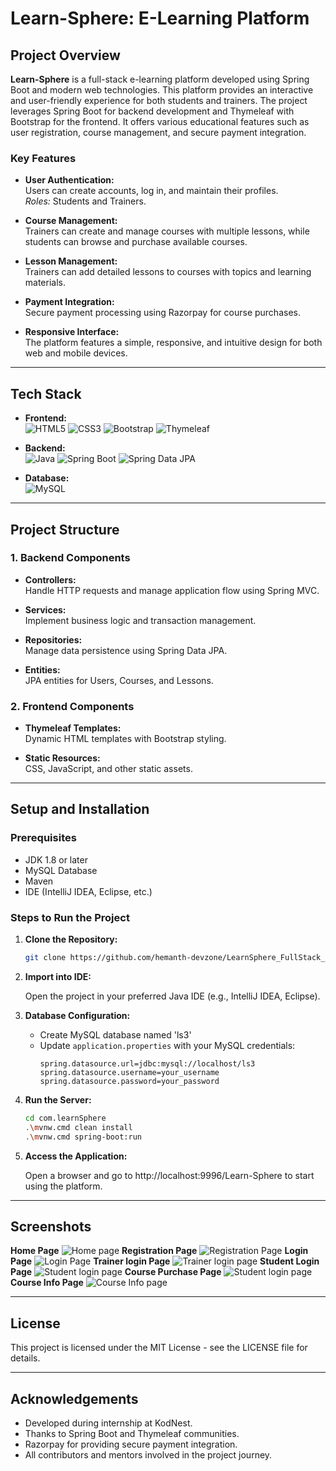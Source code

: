 # Learn-Sphere: E-Learning Platform

## Project Overview

**Learn-Sphere** is a full-stack e-learning platform developed using Spring Boot and modern web technologies. This platform provides an interactive and user-friendly experience for both students and trainers. The project leverages Spring Boot for backend development and Thymeleaf with Bootstrap for the frontend. It offers various educational features such as user registration, course management, and secure payment integration.

### Key Features

- **User Authentication:**  
  Users can create accounts, log in, and maintain their profiles.  
  _Roles:_ Students and Trainers.
  
- **Course Management:**  
  Trainers can create and manage courses with multiple lessons, while students can browse and purchase available courses.

- **Lesson Management:**  
  Trainers can add detailed lessons to courses with topics and learning materials.

- **Payment Integration:**  
  Secure payment processing using Razorpay for course purchases.

- **Responsive Interface:**  
  The platform features a simple, responsive, and intuitive design for both web and mobile devices.

---

## Tech Stack

- **Frontend:**  
  <img alt="HTML5" src="https://img.shields.io/badge/html5-%23E34F26.svg?style=for-the-badge&logo=html5&logoColor=white"/>
  <img alt="CSS3" src="https://img.shields.io/badge/css3-%231572B6.svg?style=for-the-badge&logo=css3&logoColor=white"/>
  <img alt="Bootstrap" src="https://img.shields.io/badge/bootstrap-%23563D7C.svg?style=for-the-badge&logo=bootstrap&logoColor=white"/>
  <img alt="Thymeleaf" src="https://img.shields.io/badge/Thymeleaf-%23005C0F.svg?style=for-the-badge&logo=Thymeleaf&logoColor=white"/>

- **Backend:**  
  <img alt="Java" src="https://img.shields.io/badge/java-%23ED8B00.svg?style=for-the-badge&logo=java&logoColor=white"/>
  <img alt="Spring Boot" src="https://img.shields.io/badge/Spring%20Boot-%236DB33F.svg?style=for-the-badge&logo=spring&logoColor=white"/>
  <img alt="Spring Data JPA" src="https://img.shields.io/badge/Spring%20Data%20JPA-%236DB33F.svg?style=for-the-badge&logo=spring&logoColor=white"/>

- **Database:**  
  <img alt="MySQL" src="https://img.shields.io/badge/mysql-%2300f.svg?style=for-the-badge&logo=mysql&logoColor=white"/>
---

## Project Structure

### 1. **Backend Components**

- **Controllers:**  
  Handle HTTP requests and manage application flow using Spring MVC.

- **Services:**  
  Implement business logic and transaction management.

- **Repositories:**  
  Manage data persistence using Spring Data JPA.

- **Entities:**  
  JPA entities for Users, Courses, and Lessons.

### 2. **Frontend Components**

  - **Thymeleaf Templates:**  
  Dynamic HTML templates with Bootstrap styling.

  - **Static Resources:**  
  CSS, JavaScript, and other static assets.

---

## Setup and Installation

### Prerequisites

- JDK 1.8 or later
- MySQL Database
- Maven
- IDE (IntelliJ IDEA, Eclipse, etc.)

### Steps to Run the Project

1. **Clone the Repository:**

   ```bash
   git clone https://github.com/hemanth-devzone/LearnSphere_FullStack_LMS.git
2. **Import into IDE:**

    Open the project in your preferred Java IDE (e.g., IntelliJ IDEA, Eclipse).

3. **Database Configuration:**

    - Create MySQL database named 'ls3'
    - Update `application.properties` with your MySQL credentials:
      ```properties
      spring.datasource.url=jdbc:mysql://localhost/ls3
      spring.datasource.username=your_username
      spring.datasource.password=your_password

4. **Run the Server:**

    ```bash
    cd com.learnSphere
    .\mvnw.cmd clean install
    .\mvnw.cmd spring-boot:run

5. **Access the Application:**

    Open a browser and go to http://localhost:9996/Learn-Sphere to start using the platform.
---

## Screenshots
**Home Page**
<img alt="Home page" src="https://github.com/user-attachments/assets/07932f3f-96c9-4797-bd19-6d38447bf578"/>
**Registration Page**
<img alt="Registration Page" src="https://github.com/user-attachments/assets/2f4fa39e-7a92-452b-bb2b-c27b68001e14"/>
**Login Page**
<img alt="Login Page" src="https://github.com/user-attachments/assets/5be342eb-a180-463a-9940-57d59c4a3aff"/>
**Trainer login Page**
<img alt="Trainer login page" src="https://github.com/user-attachments/assets/d2536208-3e5c-4611-8be4-b99b8debb461"/>
**Student Login Page**
<img alt="Student login page" src="https://github.com/user-attachments/assets/f39d96e8-6057-4c44-b28e-94b4132f592c"/>
**Course Purchase Page**
<img alt="Student login page" src="https://github.com/user-attachments/assets/8d9864fa-55e7-4ae6-b096-c20fa00d5361"/>
**Course Info Page**
<img alt="Course Info page" src="https://github.com/user-attachments/assets/dc22040b-fff7-4ebd-bea8-e7c877bb01ff"/>



---
## License
This project is licensed under the MIT License - see the LICENSE file for details.

---

## Acknowledgements

- Developed during internship at KodNest.
- Thanks to Spring Boot and Thymeleaf communities.
- Razorpay for providing secure payment integration.
- All contributors and mentors involved in the project journey.
